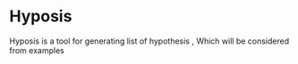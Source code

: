 # Hyposis
Hyposis is a tool for generating list of hypothesis , Which will be considered from examples <csv file> 